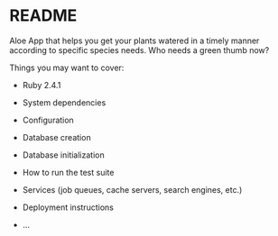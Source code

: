 # README

Aloe App that helps you get your plants watered in a timely manner according to specific species needs. Who needs a green thumb now?

Things you may want to cover:

* Ruby 2.4.1

* System dependencies

* Configuration

* Database creation

* Database initialization

* How to run the test suite

* Services (job queues, cache servers, search engines, etc.)

* Deployment instructions

* ...
